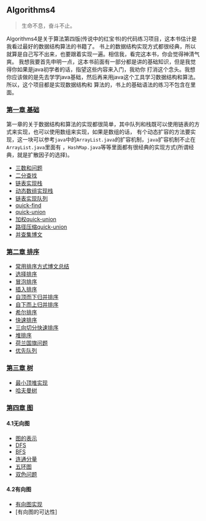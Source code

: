 ## Algorithms4
> 生命不息，奋斗不止。

Algorithms4是关于算法第四版(传说中的红宝书)的代码练习项目，这本书估计是我看过最好的数据结构算法的书籍了。
书上的数据结构实现方式都很经典，所以就算是自己写不出来，也要跟着实现一遍。相信我，看完这本书，你会觉得神清气爽。
我想我要首先申明一点，这本书前面有一部分都是讲的基础知识，但是我觉得你如果是java初学者的话，指望这些内容来入门，我劝你
打消这个念头。我想你应该做的是先去学学java基础，然后再来用java这个工具学习数据结构和算法。所以，这个项目都是实现数据结构和
算法的，书上的基础语法的练习不包含在里面。

### [第一章 基础](https://github.com/StormMaybin/algorithms4/tree/master/src/main/java/me/stormma/chapter1)
第一章的关于数据结构和算法的实现都很简单，其中队列和栈既可以使用链表的方式来实现，也可以使用数组来实现，如果是数组的话，
有个动态扩容的方法要实现，这一块可以参考`java`中的`ArrayList.java`的扩容机制，`java`扩容机制不止在`ArrayList.java`里面有
，`HashMap.java`等等里面都有很经典的实现方式(所谓经典，就是扩散因子的选择)。

- [三数和问题](https://github.com/StormMaybin/algorithms4/blob/master/src/main/java/me/stormma/chapter1/ThreeSumFast.java)
- [二分查找](https://github.com/StormMaybin/algorithms4/blob/master/src/main/java/me/stormma/chapter1/BinarySearch.java)
- [链表实现栈](https://github.com/StormMaybin/algorithms4/blob/master/src/main/java/me/stormma/chapter1/Stack.java)
- [动态数组实现栈](https://github.com/StormMaybin/algorithms4/blob/master/src/main/java/me/stormma/chapter1/ResizeArrayStack.java)
- [链表实现队列](https://github.com/StormMaybin/algorithms4/blob/master/src/main/java/me/stormma/chapter1/Queue.java)
- [quick-find](https://github.com/StormMaybin/algorithms4/blob/master/src/main/java/me/stormma/chapter1/uf/QuickFind.java)
- [quick-union](https://github.com/StormMaybin/algorithms4/blob/master/src/main/java/me/stormma/chapter1/uf/QuickUnion.java)
- [加权quick-union](https://github.com/StormMaybin/algorithms4/blob/master/src/main/java/me/stormma/chapter1/uf/WeightedQuickUnion.java)
- [路径压缩quick-union](https://github.com/StormMaybin/algorithms4/blob/master/src/main/java/me/stormma/chapter1/uf/PathCompressionWeightedQuickUnion.java)
- [并查集博文](http://blog.csdn.net/strommaybin/article/details/52523149)
### [第二章 排序](https://github.com/StormMaybin/algorithms4/tree/master/src/main/java/me/stormma/chapter2)
- [常用排序方式博文总结]()
- [选择排序](https://github.com/StormMaybin/algorithms4/tree/master/src/main/java/me/stormma/chapter2/sort/SelectSort.java)
- [冒泡排序](https://github.com/StormMaybin/algorithms4/tree/master/src/main/java/me/stormma/chapter2/sort/BubbleSort.java)
- [插入排序](https://github.com/StormMaybin/algorithms4/tree/master/src/main/java/me/stormma/chapter2/sort/InsertSort.java)
- [自顶而下归并排序](https://github.com/StormMaybin/algorithms4/tree/master/src/main/java/me/stormma/chapter2/sort/MergeSortTD.java)
- [自下而上归并排序](https://github.com/StormMaybin/algorithms4/tree/master/src/main/java/me/stormma/chapter2/sort/MergeSortBU.java)
- [希尔排序](https://github.com/StormMaybin/algorithms4/tree/master/src/main/java/me/stormma/chapter2/sort/ShellSort.java)
- [快速排序](https://github.com/StormMaybin/algorithms4/tree/master/src/main/java/me/stormma/chapter2/sort/QuickSort.java)
- [三向切分快速排序](https://github.com/StormMaybin/algorithms4/tree/master/src/main/java/me/stormma/chapter2/sort/QuickSort3Way.java)
- [堆排序](https://github.com/StormMaybin/algorithms4/tree/master/src/main/java/me/stormma/chapter2/sort/HeapSort.java)
- [荷兰国旗问题](https://github.com/StormMaybin/algorithms4/tree/master/src/main/java/me/stormma/chapter2/SortColors.java)
- [优先队列](https://github.com/StormMaybin/algorithms4/tree/master/src/main/java/me/stormma/chapter2/PriorityQueue.java)

### [第三章 树](https://github.com/StormMaybin/algorithms4/tree/master/src/main/java/me/stormma/chapter3)
- [最小顶堆实现](https://github.com/StormMaybin/algorithms4/tree/master/src/main/java/me/stormma/chapter3/MinHeapArray.java)
- [哈夫曼树](https://github.com/StormMaybin/algorithms4/tree/master/src/main/java/me/stormma/chapter3/HuffmanTree.java)
### [第四章 图](https://github.com/StormMaybin/algorithms4/tree/master/src/main/java/me/stormma/chapter4)
#### 4.1无向图
- [图的表示](https://github.com/StormMaybin/algorithms4/tree/master/src/main/java/me/stormma/chapter4/section4_1/Graph.java)
- [DFS](https://github.com/StormMaybin/algorithms4/tree/master/src/main/java/me/stormma/chapter4/section4_1/DepthFirstSearch.java)
- [BFS](https://github.com/StormMaybin/algorithms4/tree/master/src/main/java/me/stormma/chapter4/section4_1/BreadFirstSearch.java)
- [连通分量](https://github.com/StormMaybin/algorithms4/tree/master/src/main/java/me/stormma/chapter4/section4_1/CC.java)
- [五环图](https://github.com/StormMaybin/algorithms4/tree/master/src/main/java/me/stormma/chapter4/section4_1/Cycle.java)
- [双色问题](https://github.com/StormMaybin/algorithms4/tree/master/src/main/java/me/stormma/chapter4/section4_1/TwoColor.java)
#### 4.2有向图
- [有向图实现](https://github.com/StormMaybin/algorithms4/tree/master/src/main/java/me/stormma/chapter4/section4_2/Digraph.java)
- [有向图的可达性]
